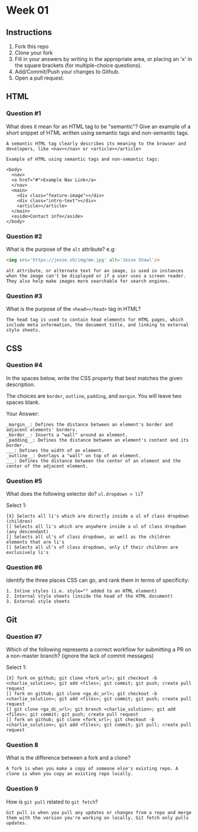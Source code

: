 # Week 01

## Instructions

1. Fork this repo
2. Clone your fork
3. Fill in your answers by writing in the appropriate area, or placing an 'x' in
the square brackets (for multiple-choice questions).
4. Add/Commit/Push your changes to Github.
5. Open a pull request.

## HTML

### Question #1

What does it mean for an HTML tag to be "semantic"? Give an example of a short snippet of HTML written using semantic tags and non-semantic tags.

```text
A semantic HTML tag clearly describes its meaning to the browser and developers, like <nav></nav> or <article></article>

Example of HTML using semantic tags and non-semantic tags:

<body>
  <nav>
  <a href="#">Example Nav Link</a>
  </nav>
  <main>
    <div class="feature-image"></div>
    <div class="intro-text"></div>
    <article></article>
  </main>
  <aside>Contact info</aside>
</body>
```

### Question #2

What is the purpose of the `alt` attribute? e.g:

```html
<img src='https://jesse.sh/img/me.jpg' alt='Jesse Shawl'/>
```

```text
alt attribute, or alternate text for an image, is used in instances when the image can't be displayed or if a user uses a screen reader. They also help make images more searchable for search engines.
```

### Question #3

What is the purpose of the `<head></head>` tag in HTML?

```text
The head tag is used to contain head elements for HTML pages, which include meta information, the document title, and linking to external style sheets.
```

## CSS

### Question #4

In the spaces below, write the CSS property that best matches the given description.

The choices are `border`, `outline`, `padding`, and `margin`. You will leave two spaces blank.

Your Answer:

```text
_margin__: Defines the distance between an element's border and adjacent elements' borders.
_border__: Inserts a "wall" around an element.
_padding__: Defines the distance between an element's content and its border.
___: Defines the width of an element.
_outline__: Overlays a "wall" on top of an element.
___: Defines the distance between the center of an element and the center of the adjacent element.
```

### Question #5

What does the following selector do?  `ul.dropdown > li`?

Select 1:
```
[X] Selects all li's which are directly inside a ul of class dropdown (children)
[] Selects all li's which are anywhere inside a ul of class dropdown (any descendant)
[] Selects all ul's of class dropdown, as well as the children elements that are li's
[] Selects all ul's of class dropdown, only if their children are exclusively li's
```

### Question #6

Identify the three places CSS can go, and rank them in terms of specificity:

```text
1. Inline styles (i.e. style="" added to an HTML element)
2. Internal style sheets (inside the head of the HTML document)
3. External style sheets
```

## Git

### Question #7

Which of the following represents a correct workflow for submitting a PR on a non-master branch?
(ignore the lack of commit messages)

Select 1:
```
[X] fork on github; git clone <fork_url>; git checkout -b <charlie_solution>; git add <files>; git commit; git push; create pull request
[] fork on github; git clone <ga_dc_url>; git checkout -b <charlie_solution>; git add <files>; git commit; git push; create pull request
[] git clone <ga_dc_url>; git branch <charlie_solution>; git add <files>; git commit; git push; create pull request
[] fork on github; git clone <fork_url>; git checkout -b <charlie_solution>; git add <files>; git commit; git pull; create pull request
```

### Question 8

What is the difference between a fork and a clone?

```text
A fork is when you make a copy of someone else's existing repo. A clone is when you copy an existing repo locally.
```

### Question 9

How is `git pull` related to `git fetch`?

```text
Git pull is when you pull any updates or changes from a repo and merge them with the version you're working on locally. Git fetch only pulls updates.
```
